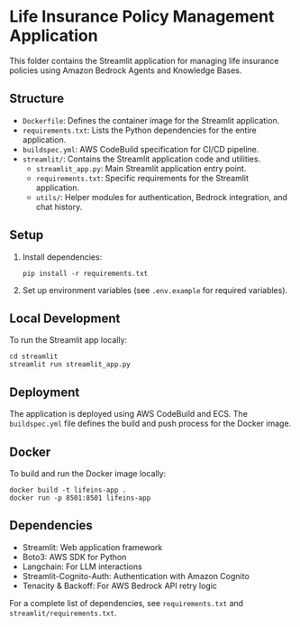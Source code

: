 # Life Insurance Policy Management Application

This folder contains the Streamlit application for managing life insurance policies using Amazon Bedrock Agents and Knowledge Bases.

## Structure

- `Dockerfile`: Defines the container image for the Streamlit application.
- `requirements.txt`: Lists the Python dependencies for the entire application.
- `buildspec.yml`: AWS CodeBuild specification for CI/CD pipeline.
- `streamlit/`: Contains the Streamlit application code and utilities.
  - `streamlit_app.py`: Main Streamlit application entry point.
  - `requirements.txt`: Specific requirements for the Streamlit application.
  - `utils/`: Helper modules for authentication, Bedrock integration, and chat history.

## Setup

1. Install dependencies:
   ```
   pip install -r requirements.txt
   ```

2. Set up environment variables (see `.env.example` for required variables).

## Local Development

To run the Streamlit app locally:

```
cd streamlit
streamlit run streamlit_app.py
```

## Deployment

The application is deployed using AWS CodeBuild and ECS. The `buildspec.yml` file defines the build and push process for the Docker image.

## Docker

To build and run the Docker image locally:

```
docker build -t lifeins-app .
docker run -p 8501:8501 lifeins-app
```

## Dependencies

- Streamlit: Web application framework
- Boto3: AWS SDK for Python
- Langchain: For LLM interactions
- Streamlit-Cognito-Auth: Authentication with Amazon Cognito
- Tenacity & Backoff: For AWS Bedrock API retry logic

For a complete list of dependencies, see `requirements.txt` and `streamlit/requirements.txt`.